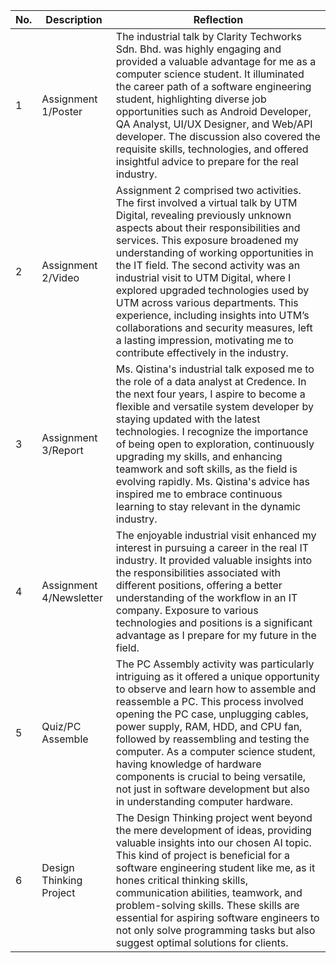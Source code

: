 | No. | Description                     | Reflection                                                                                                                                                                                                                                                                                                                                                                                                                                                                                                                              |
|-----|---------------------------------|------------------------------------------------------------------------------------------------------------------------------------------------------------------------------------------------------------------------------------------------------------------------------------------------------------------------------------------------------------------------------------------------------------------------------------------------------------------------------------------------------------------------------------------|
| 1   | Assignment 1/Poster             | The industrial talk by Clarity Techworks Sdn. Bhd. was highly engaging and provided a valuable advantage for me as a computer science student. It illuminated the career path of a software engineering student, highlighting diverse job opportunities such as Android Developer, QA Analyst, UI/UX Designer, and Web/API developer. The discussion also covered the requisite skills, technologies, and offered insightful advice to prepare for the real industry.                                                           |
| 2   | Assignment 2/Video              | Assignment 2 comprised two activities. The first involved a virtual talk by UTM Digital, revealing previously unknown aspects about their responsibilities and services. This exposure broadened my understanding of working opportunities in the IT field. The second activity was an industrial visit to UTM Digital, where I explored upgraded technologies used by UTM across various departments. This experience, including insights into UTM’s collaborations and security measures, left a lasting impression, motivating me to contribute effectively in the industry.  |
| 3   | Assignment 3/Report             | Ms. Qistina's industrial talk exposed me to the role of a data analyst at Credence. In the next four years, I aspire to become a flexible and versatile system developer by staying updated with the latest technologies. I recognize the importance of being open to exploration, continuously upgrading my skills, and enhancing teamwork and soft skills, as the field is evolving rapidly. Ms. Qistina's advice has inspired me to embrace continuous learning to stay relevant in the dynamic industry.                                       |
| 4   | Assignment 4/Newsletter         | The enjoyable industrial visit enhanced my interest in pursuing a career in the real IT industry. It provided valuable insights into the responsibilities associated with different positions, offering a better understanding of the workflow in an IT company. Exposure to various technologies and positions is a significant advantage as I prepare for my future in the field.                                                                                                                                                                               |
| 5   | Quiz/PC Assemble               | The PC Assembly activity was particularly intriguing as it offered a unique opportunity to observe and learn how to assemble and reassemble a PC. This process involved opening the PC case, unplugging cables, power supply, RAM, HDD, and CPU fan, followed by reassembling and testing the computer. As a computer science student, having knowledge of hardware components is crucial to being versatile, not just in software development but also in understanding computer hardware.                                  |
| 6   | Design Thinking Project         | The Design Thinking project went beyond the mere development of ideas, providing valuable insights into our chosen AI topic. This kind of project is beneficial for a software engineering student like me, as it hones critical thinking skills, communication abilities, teamwork, and problem-solving skills. These skills are essential for aspiring software engineers to not only solve programming tasks but also suggest optimal solutions for clients.                                                               |
